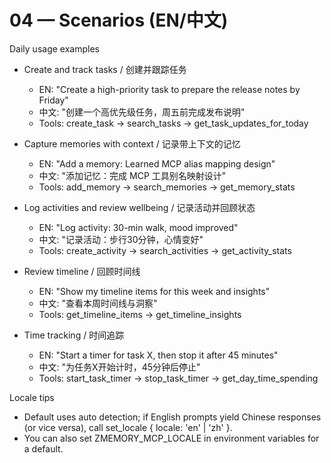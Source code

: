# 04 — Scenarios (EN/中文)

Daily usage examples

- Create and track tasks / 创建并跟踪任务
  - EN: "Create a high-priority task to prepare the release notes by Friday"
  - 中文: "创建一个高优先级任务，周五前完成发布说明"
  - Tools: create_task → search_tasks → get_task_updates_for_today

- Capture memories with context / 记录带上下文的记忆
  - EN: "Add a memory: Learned MCP alias mapping design"
  - 中文: "添加记忆：完成 MCP 工具别名映射设计"
  - Tools: add_memory → search_memories → get_memory_stats

- Log activities and review wellbeing / 记录活动并回顾状态
  - EN: "Log activity: 30-min walk, mood improved"
  - 中文: "记录活动：步行30分钟，心情变好"
  - Tools: create_activity → search_activities → get_activity_stats

- Review timeline / 回顾时间线
  - EN: "Show my timeline items for this week and insights"
  - 中文: "查看本周时间线与洞察"
  - Tools: get_timeline_items → get_timeline_insights

- Time tracking / 时间追踪
  - EN: "Start a timer for task X, then stop it after 45 minutes"
  - 中文: "为任务X开始计时，45分钟后停止"
  - Tools: start_task_timer → stop_task_timer → get_day_time_spending

Locale tips
- Default uses auto detection; if English prompts yield Chinese responses (or vice versa), call set_locale { locale: 'en' | 'zh' }.
- You can also set ZMEMORY_MCP_LOCALE in environment variables for a default.
